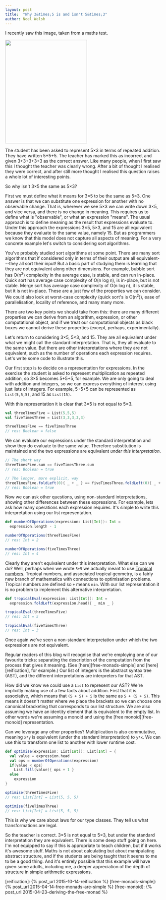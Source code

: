 ```yaml
---
layout: post
title:  "Why 3&times;5 is and isn't 5&times;3"
author: Noel Welsh
---
```


I recently saw this image, taken from a maths test.


<a href="http://i.imgur.com/KtKNmXG.png">
  <img src="/images/blog/2015-11-17-3x5.png" width="264" height="334">
</a>

The student has been asked to represent 5&times;3 in terms of repeated addition. They have written 5+5+5. The teacher has marked this as incorrect and given 3+3+3+3+3 as the correct answer. Like many people, when I first saw this I thought the teacher was clearly wrong. After a bit of thought I realised they were correct, and after still more thought I realised this question raises a whole lot of interesting points.

So why isn't 3&times;5 the same as 5&times;3?

<!-- break -->

First we must define what it means for 3&times;5 to be the same as 5&times;3. One answer is that we can substitute one expression for another with no observable change. That is, wherever we see 5&times;3 we can write down 3&times;5, and vice versa, and there is no change in meaning. This requires us to define what is "observable", or what an expression "means". The usual approach is to define meaning as the result that expressions evaluate to. Under this approach the expressions 3&times;5, 5&times;3, and 15 are all equivalent because they evaluate to the same value, namely 15. But as programmers we know that this model does not capture all aspects of meaning. For a very concrete example let's switch to considering sort algorithms.

You've probably studied sort algorithms at some point. There are many sort algorithms that if considered only in terms of their output are all equivalent---they all sort their input! But a basic part of studying them is learning that they are not equivalent along other dimensions. For example, bubble sort has O(n<sup>2</sup>) complexity in the average case, is stable, and can run in-place. Quick sort has average case complexity of O(n log n), is in-place, but is not stable. Merge sort has average case complexity of O(n log n), it is stable, but it is not in-place. These are a just few of the properties we can consider. We could also look at worst-case complexity (quick sort's is O(n<sup>2</sup>)), ease of parallelisation, locality of reference, and many many more.

There are two key points we should take from this: there are many different properties we can derive from an algorithm, expression, or other computational object, and if we treat our computational objects as black boxes we cannot derive these properties (except, perhaps, experimentally).

Let's return to considering 3&times;5, 5&times;3, and 15. They are all equivalent under what we might call the standard interpretation. That is, they all evaluate to the same value. But there are other interpretations where they are not equivalent, such as the number of operations each expression requires. Let's write some code to illustrate this. 

Our first step is to decide on a representation for expressions. In the exercise the student is asked to represent multiplication as repeated addition, so 3&times;5 becomes 5+5+5, for example. We are only going to deal with addition and integers, so we can express everything of interest using just lists of integers. For example, 5+5+5 can be represented as `List(5,5,5)`, and 15 as `List(15)`.

With this representation it is clear that 3&times;5 is not equal to 5&times;3.

~~~scala
val threeTimesFive = List(5,5,5)
val fiveTimesThree = List(3,3,3,3,3)

threeTimesFive == fiveTimesThree
// res: Boolean = false
~~~

We can evaluate our expressions under the standard interpretation and show they do evaluate to the same value. Therefore substitution is maintained and the two expressions are equivalent *under this interpretation*.

~~~scala
// The short way
threeTimesFive.sum == fiveTimesThree.sum
// res: Boolean = true

// The longer, more explicit, way
threeTimesFive.foldLeft(0){ _ + _ } == fiveTimesThree.foldLeft(0){ _ + _ }
// res: Boolean = true
~~~

Now we can ask other questions, using non-standard interpretations, showing other differences between these expressions. For example, lets ask how many operations each expression requires. It's simple to write this interpretation using our list representation.

~~~scala
def numberOfOperations(expression: List[Int]): Int =
  expression.length - 1

numberOfOperations(threeTimesFive)
// res: Int = 2

numberOfOperations(fiveTimesThree)
// res: Int = 4
~~~

Clearly they aren't equivalent under this interpretation. What else can we do? Well, perhaps when we wrote `5+5` we actually meant to use [Tropical numbers][tropical-geometry]. Tropical numbers, and associated tropical geometry, is a fairly new branch of mathematics with connections to optimisation problems. Tropical numbers are defined so `+` means `min`. With our list representation it is no problem to implement this alternative interpretation.

~~~scala
def tropicalEval(expression: List[Int]): Int =
  expression.foldLeft(expression.head){ _ min _ }

tropicalEval(threeTimesFive)
// res: Int = 5

tropicalEval(fiveTimesThree)
// res: Int = 3
~~~

Once again we've seen a non-standard interpretation under which the two expressions are not equivalent.

Regular readers of this blog will recognise that we're employing one of our favourite tricks: separating the description of the computation from the process that gives it meaning. (See [here][free-monads-simple] and [here][reification], for example.) Our list of integers is the abstract syntax tree (AST), and the different interpretations are interpreters for that AST. 

How did we know we could use a `List` to represent our AST? We're implicitly making use of a few facts about addition. First that it is associative, which means that `(5 + 5) + 5` is the same as `5 + (5 + 5)`. This means it doesn't matter where we place the brackets so we can choose one canonical bracketing that corresponds to our list structure. We are also assuming we have an identity element that is equivalent to the empty list. In other words we're assuming a monoid and using the [free monoid][free-monoid] representation.

Can we leverage any other properties? Multiplication is also commutative, meaning `x*y` is equivalent (under the standard interpretation) to `y*x`. We can use this to transform one list to another with lower runtime cost.

~~~scala
def optimise(expression: List[Int]): List[Int] = {
  val value = expression.head
  val ops = numberOfOperations(expression)
  if(value < ops)
    List.fill(value){ ops + 1 }
  else
    expression
}

optimise(threeTimesFive)
// res: List[Int] = List(5, 5, 5)

optimise(fiveTimesThree)
// res: List[Int] = List(5, 5, 5)
~~~

This is why we care about laws for our type classes. They tell us what transformations are legal.

So the teacher is correct. 3&times;5 is not equal to 5&times;3, but under the standard interpretation they are equivalent. There is some deep stuff going on here. I'm not equipped to say if this is appropriate to teach children, but if it works it's awesome stuff. Maths is not about calculating but about manipulating abstract structure, and if the students are being taught that it seems to me to be a good thing. And it's entirely possible that this example will have given some adults, including me, a deeper appreciation of the depth of structure in simple arithmetic expressions.

[tropical-geometry]: https://en.wikipedia.org/wiki/Tropical_geometry
[reification]: {% post_url 2015-10-14-reification %}
[free-monads-simple]: {% post_url 2015-04-14-free-monads-are-simple %}
[free-monoid]: {% post_url 2015-04-23-deriving-the-free-monad %}
